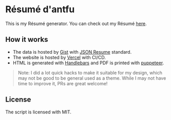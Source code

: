 # Résumé d'antfu

This is my Résumé generator. You can check out my Résumé [here](https://resume.joash.me).


## How it works

- The data is hosted by [Gist](https://gist.github.com/Jace254/f09113ec7cb9f2900ff783a2475d7c34) with [JSON Resume](https://jsonresume.org/) standard.
- The website is hosted by [Vercel](https://vercel.com/) with CI/CD.
- HTML is generated with [Handlebars](https://handlebarsjs.com/) and PDF is printed with [puppeteer](https://github.com/puppeteer/puppeteer/).

> Note: I did a lot quick hacks to make it suitable for my design, which may not be good to be general used as a theme. While I may not have time to improve it, PRs are great welcome!

## License

The script is licensed with MIT.
